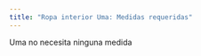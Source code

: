 ```yaml
---
title: "Ropa interior Uma: Medidas requeridas"
---
```


<Note>
Uma no necesita ninguna medida
</Note>
